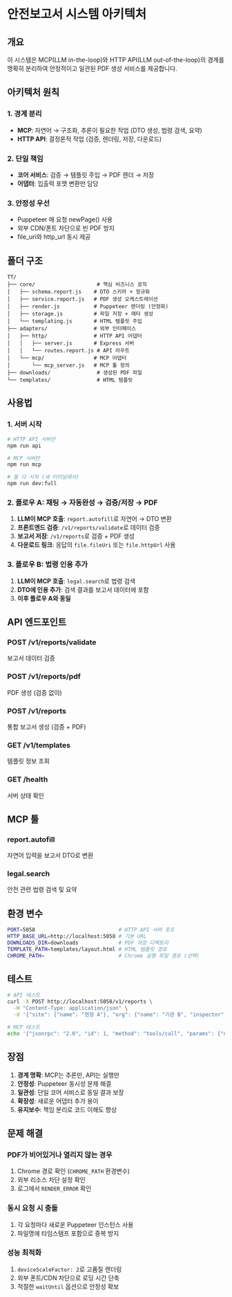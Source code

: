# 안전보고서 시스템 아키텍처

## 개요

이 시스템은 MCP(LLM in-the-loop)와 HTTP API(LLM out-of-the-loop)의 경계를 명확히 분리하여 안정적이고 일관된 PDF 생성 서비스를 제공합니다.

## 아키텍처 원칙

### 1. 경계 분리
- **MCP**: 자연어 → 구조화, 추론이 필요한 작업 (DTO 생성, 법령 검색, 요약)
- **HTTP API**: 결정론적 작업 (검증, 렌더링, 저장, 다운로드)

### 2. 단일 책임
- **코어 서비스**: 검증 → 템플릿 주입 → PDF 렌더 → 저장
- **어댑터**: 입출력 포맷 변환만 담당

### 3. 안정성 우선
- Puppeteer 매 요청 newPage() 사용
- 외부 CDN/폰트 차단으로 빈 PDF 방지
- file_uri와 http_url 동시 제공

## 폴더 구조

```
TT/
├── core/                    # 핵심 비즈니스 로직
│   ├── schema.report.js    # DTO 스키마 + 정규화
│   ├── service.report.js   # PDF 생성 오케스트레이션
│   ├── render.js           # Puppeteer 렌더링 (안정화)
│   ├── storage.js          # 파일 저장 + 메타 생성
│   └── templating.js       # HTML 템플릿 주입
├── adapters/               # 외부 인터페이스
│   ├── http/               # HTTP API 어댑터
│   │   ├── server.js       # Express 서버
│   │   └── routes.report.js # API 라우트
│   └── mcp/                # MCP 어댑터
│       └── mcp_server.js   # MCP 툴 정의
├── downloads/               # 생성된 PDF 파일
└── templates/               # HTML 템플릿
```

## 사용법

### 1. 서버 시작

```bash
# HTTP API 서버만
npm run api

# MCP 서버만
npm run mcp

# 둘 다 시작 (새 터미널에서)
npm run dev:full
```

### 2. 플로우 A: 채팅 → 자동완성 → 검증/저장 → PDF

1. **LLM이 MCP 호출**: `report.autofill`로 자연어 → DTO 변환
2. **프론트엔드 검증**: `/v1/reports/validate`로 데이터 검증
3. **보고서 저장**: `/v1/reports`로 검증 + PDF 생성
4. **다운로드 링크**: 응답의 `file.fileUri` 또는 `file.httpUrl` 사용

### 3. 플로우 B: 법령 인용 추가

1. **LLM이 MCP 호출**: `legal.search`로 법령 검색
2. **DTO에 인용 추가**: 검색 결과를 보고서 데이터에 포함
3. **이후 플로우 A와 동일**

## API 엔드포인트

### POST /v1/reports/validate
보고서 데이터 검증

### POST /v1/reports/pdf
PDF 생성 (검증 없이)

### POST /v1/reports
통합 보고서 생성 (검증 + PDF)

### GET /v1/templates
템플릿 정보 조회

### GET /health
서버 상태 확인

## MCP 툴

### report.autofill
자연어 입력을 보고서 DTO로 변환

### legal.search
안전 관련 법령 검색 및 요약

## 환경 변수

```bash
PORT=5058                           # HTTP API 서버 포트
HTTP_BASE_URL=http://localhost:5058 # 기본 URL
DOWNLOADS_DIR=downloads             # PDF 저장 디렉토리
TEMPLATE_PATH=templates/layout.html # HTML 템플릿 경로
CHROME_PATH=                        # Chrome 실행 파일 경로 (선택)
```

## 테스트

```bash
# API 테스트
curl -X POST http://localhost:5058/v1/reports \
  -H "Content-Type: application/json" \
  -d '{"site": {"name": "현장 A"}, "org": {"name": "기관 B", "inspector": "홍길동"}, "round": 1, "round_total": 3, "visit": {"date": "2025-08-24"}}'

# MCP 테스트
echo '{"jsonrpc": "2.0", "id": 1, "method": "tools/call", "params": {"name": "report.autofill", "arguments": {"free_text": "ABC제조공장 안전점검"}}}' | node server/mcp_server.js
```

## 장점

1. **경계 명확**: MCP는 추론만, API는 실행만
2. **안정성**: Puppeteer 동시성 문제 해결
3. **일관성**: 단일 코어 서비스로 동일 결과 보장
4. **확장성**: 새로운 어댑터 추가 용이
5. **유지보수**: 책임 분리로 코드 이해도 향상

## 문제 해결

### PDF가 비어있거나 열리지 않는 경우
1. Chrome 경로 확인 (`CHROME_PATH` 환경변수)
2. 외부 리소스 차단 설정 확인
3. 로그에서 `RENDER_ERROR` 확인

### 동시 요청 시 충돌
1. 각 요청마다 새로운 Puppeteer 인스턴스 사용
2. 파일명에 타임스탬프 포함으로 중복 방지

### 성능 최적화
1. `deviceScaleFactor: 2`로 고품질 렌더링
2. 외부 폰트/CDN 차단으로 로딩 시간 단축
3. 적절한 `waitUntil` 옵션으로 안정성 확보
